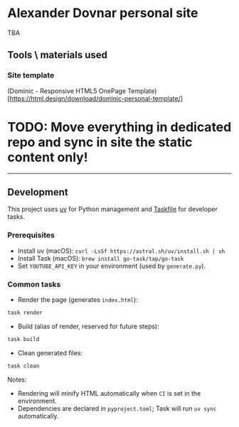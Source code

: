 # Alexander Dovnar personal site
TBA
## Tools \ materials used
### Site template
(Dominic - Responsive HTML5 OnePage Template)[https://html.design/download/dominic-personal-template/]


# TODO: Move everything in dedicated repo and sync in site the static content only!

---

## Development

This project uses [uv](https://docs.astral.sh/uv/) for Python management and [Taskfile](https://taskfile.dev) for developer tasks.

### Prerequisites
- Install uv (macOS): `curl -LsSf https://astral.sh/uv/install.sh | sh`
- Install Task (macOS): `brew install go-task/tap/go-task`
- Set `YOUTUBE_API_KEY` in your environment (used by `generate.py`).

### Common tasks
- Render the page (generates `index.html`):
```bash
task render
```
- Build (alias of render, reserved for future steps):
```bash
task build
```
- Clean generated files:
```bash
task clean
```

Notes:
- Rendering will minify HTML automatically when `CI` is set in the environment.
- Dependencies are declared in `pyproject.toml`; Task will run `uv sync` automatically.